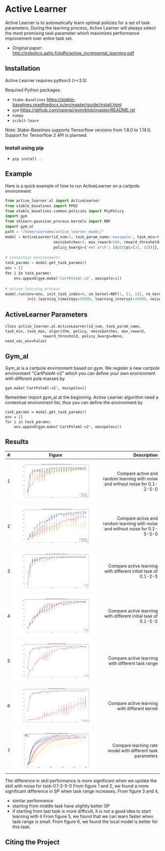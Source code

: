 # Active Learner

Active Learner is to automatically learn optimal policies for a set of task parameters.
During the learning process, Active Learner will always select the most promising task
parameter which maximizes performance improvement over entire task set.

- Original paper: http://irobotics.aalto.fi/pdfs/active_incremental_learning.pdf
## Installation
Active Learner requires python3 (>=3.5) 

Required Python packages:
- `Stabe-Baselines` https://stable-baselines.readthedocs.io/en/master/guide/install.html
- `gym` https://github.com/openai/gym/blob/master/README.rst
- `numpy`
- `scikit-learn`

Note: Stabe-Baselines supports Tensorflow versions from 1.8.0 to 1.14.0. Support for Tensorflow 2 API is planned.

### Install using pip
- `pip install .`

## Example
Here is a quick example of how to run ActiveLearner on a cartpole environment:
```python
from active_learner.al import ActiveLearner
from stable_baselines import PPO2
from stable_baselines.common.policies import MlpPolicy
import gym
from sklearn.gaussian_process.kernels import RBF
import gym_al
path = "/home/username/active_learner_model/"
model = ActiveLearner(id_num=5, task_param_name='masspole', task_min=0.1, task_max=5, algorithm=PPO2,
                      nminibatches=4, max_reward=200, reward_threshold=190, policy=MlpPolicy,
                      policy_kwargs={'net_arch': [dict(pi=[32, 32])]}, need_vec_env=True)

# contextual environments
task_params = model.get_task_params()
env = []
for i in task_params:
    env.append(gym.make('CartPoleAl-v2', masspole=i))

# active learning process
model.run(env=env, init_task_index=0, sm_kernel=RBF(1, (1, 1)), rm_kernel=RBF(1, (1, 1)), path=path+"1/", 
          init_learning_timesteps=50000, learning_interval=10000, noise_coef=0.01)
```
## ActiveLearner Parameters
```
class active_learner.al.ActiveLearner(id_num, task_param_name, task_min, task_max, algorithm, policy, nminibatches, max_reward,
                 reward_threshold, policy_kwargs=None, need_vec_env=False)
```

## Gym_al
Gym_al is a cartpole environment based on gym. We register a new cartpole environment "CartPoleAl-v2" which
you can define your own environment with different pole masses by
```
gym.make('CartPoleAl-v2', masspole=i)
```
Remember import gym_al at the beginning.
Active Learner algorithm need a contextual environment list, thus you can define the environment by
```
task_params = model.get_task_params()
env = []
for i in task_params:
    env.append(gym.make('CartPoleAl-v2', masspole=i))
```

## Results


| #     | Figure   |  Description   |
| :------------- | :-------------: | -------------: |
| 1 | ![f1](figures/f1.png ) | Compare active and random learning with noise and without noise for 0.1-2-5-0 |
| 2 | ![f2](figures/f2.png ) | Compare active and random learning with noise and without noise for 0.1-5-5-0 |
| 3 | ![f3](figures/f3.png ) | Compare active learning with different initial task of 0.1-2-5 |
| 4 | ![f4](figures/f4.png ) | Compare active learning with different initial task of 0.1-5-5 |
| 5 | ![f5](figures/f5.png ) | Compare active learning with different task range |
| 6 | ![f6](figures/f6.png ) | Compare active learning with different kernel |
| 7 | ![f7](figures/f7.png ) | Compare learning rate model with different task parameters |

The difference in skill performance is more significant when we update the skill with noise for task-0.1-2-5-0
From figure 1 and 2, we found a more significant difference in SP when task range increases.
From figure 3 and 4,
- similar performance
- starting from middle task have slightly better SP
- if starting from last task is more difficult, it is not a good idea to start learning with it
From figure 5, we found that we can learn faster when task range is small.
From figure 6, we found the local model is better for this task.
## Citing the Project
